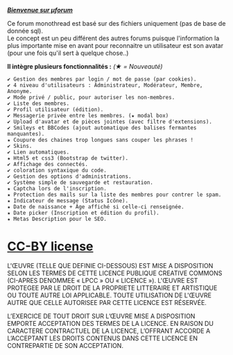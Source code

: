 [***Bienvenue sur µforum***](http://uforum.is-great.net/ "Lien permanent vers µForum")

 
Ce forum monothread est basé sur des fichiers uniquement (pas de base de donnée sql).   
Le concept est un peu différent des autres forums puisque l'information la plus importante mise en avant pour reconnaitre un utilisateur est son avatar (pour une fois qu'il sert à quelque chose..) 

**Il intègre plusieurs fonctionnalités :** *(★ = Nouveauté)* 

    ✔ Gestion des membres par login / mot de passe (par cookies).   
    ✔ 4 niveau d'utilisateurs : Administrateur, Modérateur, Membre, Anonyme.   
    ✔ Mode privé / public, pour autoriser les non-membres.   
    ✔ Liste des membres.   
    ✔ Profil utilisateur (édition).   
    ✔ Messagerie privée entre les membres. (★ modal box)   
    ✔ Upload d'avatar et de pièces jointes (avec filtre d'extensions).   
    ✔ Smileys et BBCodes (ajout automatique des balises fermantes manquantes).   
    ★ Coupure des chaines trop longues sans couper les phrases !   
    ✔ Skins.   
    ✔ Lien automatiques.   
    ★ Html5 et css3 (Bootstrap de twitter).   
    ✔ Affichage des connectés.   
    ✔ coloration syntaxique du code.   
    ✔ Gestion des options d'administrations.   
    ✔ Système simple de sauvegarde et restauration.   
    ★ Captcha lors de l'inscription.   
    ★ Protection des mails sur la liste des membres pour contrer le spam.   
    ★ Indicateur de message (Status Icône).  
    ★ Date de naissance + Âge affiché si celle-ci renseignée.
    ★ Date picker (Inscription et édition du profil). 
    ★ Metas Description pour le SEO.

[CC-BY license](http://creativecommons.org/licenses/by/3.0/legalcode "Permalink to Creative Commons Legal Code")
=======================

L'ŒUVRE (TELLE QUE DEFINIE CI-DESSOUS) EST MISE A DISPOSITION SELON LES TERMES DE CETTE LICENCE PUBLIQUE CREATIVE COMMONS (CI-APRES DENOMMEE « LPCC » OU « LICENCE »). L'ŒUVRE EST PROTEGEE PAR LE DROIT DE LA PROPRIETE LITTERAIRE ET ARTISTIQUE OU TOUTE AUTRE LOI APPLICABLE. TOUTE UTILISATION DE L'ŒUVRE AUTRE QUE CELLE AUTORISEE PAR CETTE LICENCE EST RÉSERVÉE.

L’EXERCICE DE TOUT DROIT SUR L’ŒUVRE MISE A DISPOSITION EMPORTE ACCEPTATION DES TERMES DE LA LICENCE. EN RAISON DU CARACTERE CONTRACTUEL DE LA LICENCE, L’OFFRANT ACCORDE A L’ACCEPTANT LES DROITS CONTENUS DANS CETTE LICENCE EN CONTREPARTIE DE SON ACCEPTATION.
